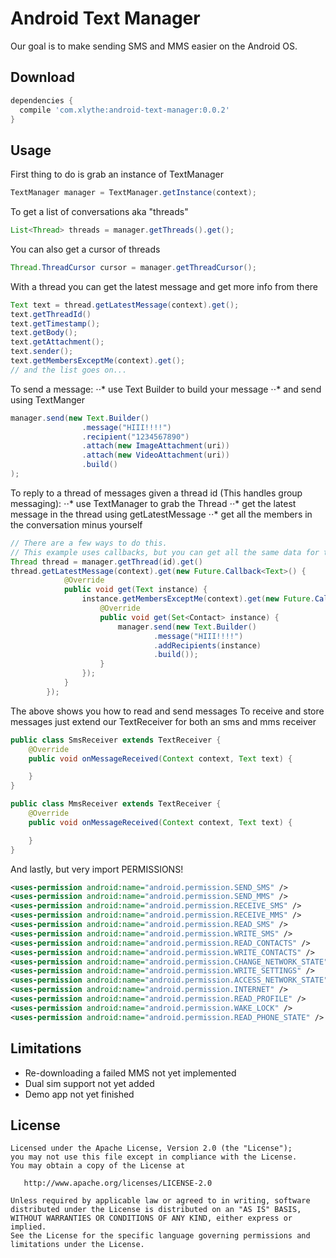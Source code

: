 Android Text Manager
====================

Our goal is to make sending SMS and MMS easier on the Android OS.


Download
--------
```groovy
dependencies {
  compile 'com.xlythe:android-text-manager:0.0.2'
}
```

Usage
-----
First thing to do is grab an instance of TextManager
```java
TextManager manager = TextManager.getInstance(context);
```

To get a list of conversations aka "threads"
```java
List<Thread> threads = manager.getThreads().get();
```

You can also get a cursor of threads
```java
Thread.ThreadCursor cursor = manager.getThreadCursor();
```

With a thread you can get the latest message and get more info from there
```java
Text text = thread.getLatestMessage(context).get();
text.getThreadId()
text.getTimestamp();
text.getBody();
text.getAttachment();
text.sender();
text.getMembersExceptMe(context).get();
// and the list goes on...
```

To send a message:
⋅⋅* use Text Builder to build your message
⋅⋅* and send using TextManger
```java
manager.send(new Text.Builder()
                .message("HIII!!!!")
                .recipient("1234567890")
                .attach(new ImageAttachment(uri))
                .attach(new VideoAttachment(uri))
                .build()
);
```

To reply to a thread of messages given a thread id (This handles group messaging):
⋅⋅* use TextManager to grab the Thread
⋅⋅* get the latest message in the thread using getLatestMessage
⋅⋅* get all the members in the conversation minus yourself
```java
// There are a few ways to do this.
// This example uses callbacks, but you can get all the same data for the Builder from the methods above
Thread thread = manager.getThread(id).get()
thread.getLatestMessage(context).get(new Future.Callback<Text>() {
            @Override
            public void get(Text instance) {
                instance.getMembersExceptMe(context).get(new Future.Callback<Set<Contact>>() {
                    @Override
                    public void get(Set<Contact> instance) {
                        manager.send(new Text.Builder()
                                .message("HIII!!!!")
                                .addRecipients(instance)
                                .build());
                    }
                });
            }
        });
```

The above shows you how to read and send messages
To receive and store messages just extend our TextReceiver for both an sms and mms receiver
```java
public class SmsReceiver extends TextReceiver {
    @Override
    public void onMessageReceived(Context context, Text text) {

    }
}
```

```java
public class MmsReceiver extends TextReceiver {
    @Override
    public void onMessageReceived(Context context, Text text) {

    }
}
```

And lastly, but very import PERMISSIONS!
```xml
<uses-permission android:name="android.permission.SEND_SMS" />
<uses-permission android:name="android.permission.SEND_MMS" />
<uses-permission android:name="android.permission.RECEIVE_SMS" />
<uses-permission android:name="android.permission.RECEIVE_MMS" />
<uses-permission android:name="android.permission.READ_SMS" />
<uses-permission android:name="android.permission.WRITE_SMS" />
<uses-permission android:name="android.permission.READ_CONTACTS" />
<uses-permission android:name="android.permission.WRITE_CONTACTS" />
<uses-permission android:name="android.permission.CHANGE_NETWORK_STATE" />
<uses-permission android:name="android.permission.WRITE_SETTINGS" />
<uses-permission android:name="android.permission.ACCESS_NETWORK_STATE" />
<uses-permission android:name="android.permission.INTERNET" />
<uses-permission android:name="android.permission.READ_PROFILE" />
<uses-permission android:name="android.permission.WAKE_LOCK" />
<uses-permission android:name="android.permission.READ_PHONE_STATE" />
```

Limitations
-----------
* Re-downloading a failed MMS not yet implemented
* Dual sim support not yet added
* Demo app not yet finished


License
--------

    Licensed under the Apache License, Version 2.0 (the "License");
    you may not use this file except in compliance with the License.
    You may obtain a copy of the License at

       http://www.apache.org/licenses/LICENSE-2.0

    Unless required by applicable law or agreed to in writing, software
    distributed under the License is distributed on an "AS IS" BASIS,
    WITHOUT WARRANTIES OR CONDITIONS OF ANY KIND, either express or implied.
    See the License for the specific language governing permissions and
    limitations under the License.
